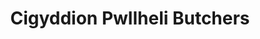 ---
title: "Cigyddion Pwllheli Butchers"
url: /pwllheli/cigyddion-pwllheli-butchers/
shop: Metzgerei
---